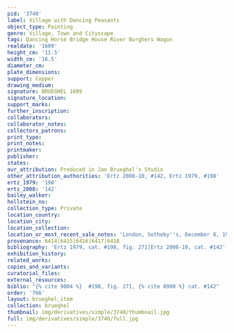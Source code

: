 ```yaml
---
pid: '3740'
label: Village with Dancing Peasants
object_type: Painting
genre: Village, Town and Cityscape
tags: Dancing Horse Bridge House River Burghers Wagon
realdate: '1609'
height_cm: '11.5'
width_cm: '16.5'
diameter_cm: 
plate_dimensions: 
support: Copper
drawing_medium: 
signature: BRUEGHEL 1609
signature_location: 
support_marks: 
further_inscription: 
collaborators: 
collaborator_notes: 
collectors_patrons: 
print_type: 
print_notes: 
printmaker: 
publisher: 
states: 
our_attribution: Produced in Jan Brueghel's Studio
other_attribution_authorities: 'Ertz 2008-10, #142, Ertz 1979, #198'
ertz_1979: '198'
ertz_2008: '142'
bailey_walker: 
hollstein_no: 
collection_type: Private
location_country: 
location_city: 
location_collection: 
location_or_most_recent_sale_notes: 'London, Sotheby''s, December 8, 1971, #12'
provenance: 6414|6415|6416|6417|6418
bibliography: 'Ertz 1979, cat. #198, fig. 271|Ertz 2008-10, cat. #142'
exhibition_history: 
related_works: 
copies_and_variants: 
curatorial_files: 
external_resources: 
biblio: "{% cite 9004 %}  #198, fig. 271, {% cite 8900 %} cat. #142"
order: '766'
layout: brueghel_item
collection: brueghel
thumbnail: img/derivatives/simple/3740/thumbnail.jpg
full: img/derivatives/simple/3740/full.jpg
---
```

